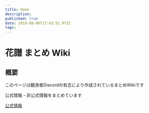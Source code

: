 ```yaml
---
title: Home
description: 
published: true
date: 2019-08-06T17:43:52.973Z
tags: 
---
```


# 花譜 まとめ Wiki

## 概要

このページは観測者Discordの有志により作成されているまとめWikiです

公式情報・非公式情報をまとめています


[公式情報](OfficialInfo)